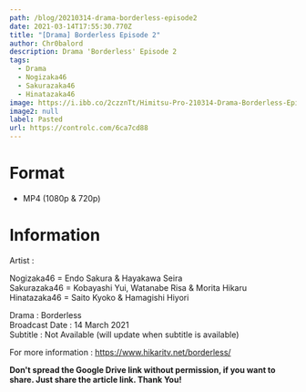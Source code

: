 ```yaml
---
path: /blog/20210314-drama-borderless-episode2
date: 2021-03-14T17:55:30.770Z
title: "[Drama] Borderless Episode 2"
author: Chr0balord
description: Drama 'Borderless' Episode 2
tags:
  - Drama
  - Nogizaka46
  - Sakurazaka46
  - Hinatazaka46
image: https://i.ibb.co/2czznTt/Himitsu-Pro-210314-Drama-Borderless-Episode-2-1080p-mp4-thumbs.jpg
image2: null
label: Pasted
url: https://controlc.com/6ca7cd88
---
```

# Format

* MP4 (1080p & 720p)

# Information

Artist : 

Nogizaka46 = Endo Sakura & Hayakawa Seira\
Sakurazaka46 = Kobayashi Yui, Watanabe Risa & Morita Hikaru\
Hinatazaka46 = Saito Kyoko & Hamagishi Hiyori <br>

Drama : Borderless\
Broadcast Date : 14 March 2021\
Subtitle : Not Available (will update when subtitle is available)

For more information : [](https://www.hikaritv.net/borderless/)<https://www.hikaritv.net/borderless/>

**Don't spread the Google Drive link without permission, if you want to share. Just share the article link. Thank You!**
